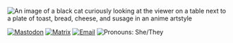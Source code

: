 ![An image of a black cat curiously looking at the viewer on a table next to a plate of toast, bread, cheese, and susage in an anime artstyle](https://files.mastodon.social/accounts/headers/107/582/165/554/839/405/original/beba788548593be2.jpeg)

[![Mastodon](https://img.shields.io/static/v1?label=My&message=Mastodon&color=blueviolet&style=for-the-badge)](https://mastodon.social/@salut) [![Matrix](https://img.shields.io/static/v1?label=My&message=Matrix&color=blueviolet&style=for-the-badge)](https://matrix.to/#/@juliette:chat.juliette.page) [![Email](https://img.shields.io/static/v1?label=My&message=Email&color=blueviolet&style=for-the-badge)](mailto:juliette@juliette.page) ![Pronouns: She/They](https://img.shields.io/static/v1?label=Pronouns&message=She/They&color=blueviolet&style=for-the-badge)
